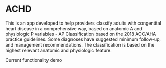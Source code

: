 # ACHD
This is an app developed to help providers classify adults with congentital heart disease in a comprehensive way, based on anatomic A and physiologic P variables - AP Classification based on the 2018 ACC/AHA practice guidelines. 
Some diagnoses have suggested minimum follow-up, and management recommendations. The classification is based on the highest relevant anatomic and physiologic feature.

Current functionality demo
